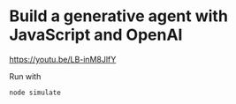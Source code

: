 # Build a generative agent with JavaScript and OpenAI

https://youtu.be/LB-inM8JlfY

Run with

```node simulate```
